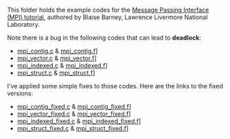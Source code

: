 This folder holds the example codes for the [Message Passing Interface (MPI) tutorial](https://computing.llnl.gov/tutorials/mpi), authored by Blaise Barney, Lawrence Livermore National Laboratory.

Note there is a bug in the following codes that can lead to **deadlock**:
* [mpi_contig.c](https://github.com/shawfdong/ams250/blob/master/examples/mpi/LLNL_Blaise_Barney/mpi_contig.c) & [mpi_contig.f](https://github.com/shawfdong/ams250/blob/master/examples/mpi/LLNL_Blaise_Barney/mpi_contig.f)]
* [mpi_vector.c](https://github.com/shawfdong/ams250/blob/master/examples/mpi/LLNL_Blaise_Barney/mpi_vectotr.c) & [mpi_vector.f](https://github.com/shawfdong/ams250/blob/master/examples/mpi/LLNL_Blaise_Barney/mpi_vectotr.f)]
* [mpi_indexed.c](https://github.com/shawfdong/ams250/blob/master/examples/mpi/LLNL_Blaise_Barney/mpi_indexed.c) & [mpi_indexed.f](https://github.com/shawfdong/ams250/blob/master/examples/mpi/LLNL_Blaise_Barney/mpi_indexed.f)]
* [mpi_struct.c](https://github.com/shawfdong/ams250/blob/master/examples/mpi/LLNL_Blaise_Barney/mpi_struct.c) & [mpi_struct.f](https://github.com/shawfdong/ams250/blob/master/examples/mpi/LLNL_Blaise_Barney/mpi_struct.f)]

I've applied some simple fixes to those codes. Here are the links to the fixed versions:
* [mpi_contig_fixed.c](https://github.com/shawfdong/ams250/blob/master/examples/mpi/mpi_contig_fixed.c) & [mpi_contig_fixed.f](https://github.com/shawfdong/ams250/blob/master/examples/mpi/mpi_contig_fixed.f)]
* [mpi_vector_fixed.c](https://github.com/shawfdong/ams250/blob/master/examples/mpi/mpi_vectotr_fixed.c) & [mpi_vector_fixed.f](https://github.com/shawfdong/ams250/blob/master/examples/mpi/mpi_vectotr_fixed.f)]
* [mpi_indexed_fixed.c](https://github.com/shawfdong/ams250/blob/master/examples/mpi/mpi_indexed_fixed.c) & [mpi_indexed_fixed.f](https://github.com/shawfdong/ams250/blob/master/examples/mpi/mpi_indexed_fixed.f)]
* [mpi_struct_fixed.c](https://github.com/shawfdong/ams250/blob/master/examples/mpi/mpi_struct_fixed.c) & [mpi_struct_fixed.f](https://github.com/shawfdong/ams250/blob/master/examples/mpi/mpi_struct_fixed.f)]
